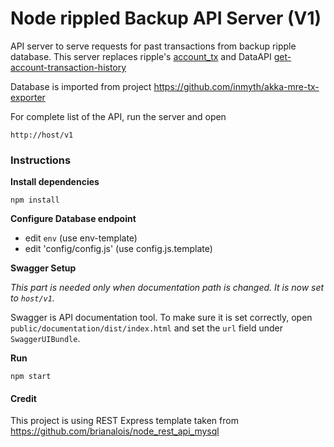 # Node rippled Backup API Server (V1)

API server to serve requests for past transactions from backup ripple database. This server replaces ripple's [account_tx](https://ripple.com/build/rippled-apis/#account-tx) and DataAPI [get-account-transaction-history](https://ripple.com/build/data-api-v2/#get-account-transaction-history)

Database is imported from project https://github.com/inmyth/akka-mre-tx-exporter

For complete list of the API, run the server and open  
```
http://host/v1
```

### Instructions

**Install dependencies**
```
npm install
```

**Configure Database endpoint**
- edit `env` (use env-template)
- edit 'config/config.js' (use config.js.template)

**Swagger Setup**

*This part is needed only when documentation path is changed. It is now set to `host/v1`.*

Swagger is API documentation tool. To make sure it is set correctly, open `public/documentation/dist/index.html` and set the `url` field under `SwaggerUIBundle`.

**Run**
```
npm start
```

#### Credit

This project is using REST Express template taken from https://github.com/brianalois/node_rest_api_mysql
